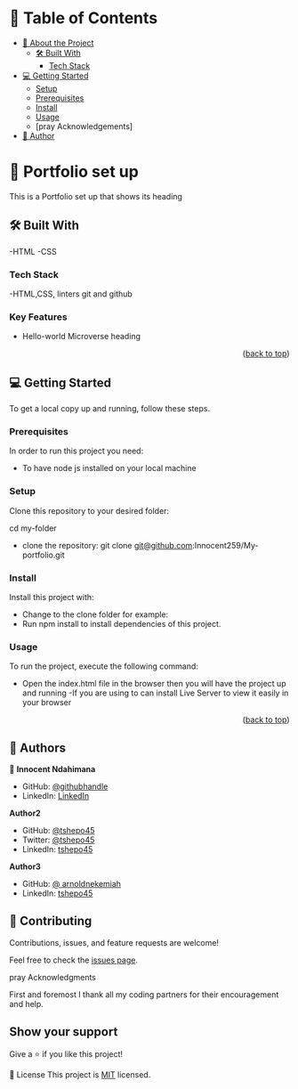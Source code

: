 # 📗 Table of Contents

- [📖 About the Project](#about-project)
  - [🛠 Built With](#built-with)
    - [Tech Stack](#tech-stack)
- [💻 Getting Started](#getting-started)
  - [Setup](#setup)
  - [Prerequisites](#prerequisites)
  - [Install](#install)
  - [Usage](#usage)
  - [pray Acknowledgements]
- [👥 Author](#author)

# 📖 Portfolio set up

This is a Portfolio set up that shows its heading

## 🛠 Built With <a name="built-with"></a>

-HTML
-CSS

### Tech Stack <a name="tech-stack"></a>

-HTML,CSS, linters git and github

### Key Features <a name="key-features"></a>

- Hello-world Microverse heading

<p align="right">(<a href="#readme-top">back to top</a>)</p>

## 💻 Getting Started <a name="getting-started"></a>

To get a local copy up and running, follow these steps.

### Prerequisites

In order to run this project you need:

- To have node js installed on your local machine

### Setup

Clone this repository to your desired folder:

cd my-folder

- clone the repository:
  git clone git@github.com:Innocent259/My-portfolio.git

### Install

Install this project with:

- Change to the clone folder for example:
- Run npm install to install dependencies of this project.

### Usage

To run the project, execute the following command:

- Open the index.html file in the browser then you will have the project up and running
-If you are using to can install Live Server to view it easily in your browser

<p align="right">(<a href="#readme-top">back to top</a>)</p>

## 👥 Authors <a name="authors"></a>

👤 **Innocent Ndahimana**

- GitHub: [@githubhandle](https://github.com/Innocent259)
- LinkedIn: [LinkedIn](https://www.linkedin.com/in/innocent-ndahimana-b4b870245/)

 **Author2**

- GitHub: [@tshepo45](https://github.com/githubhandle)
- Twitter: [@tshepo45](https://twitter.com/twitterhandle)
- LinkedIn: [tshepo45](https://linkedin.com/in/linkedinhandle)

**Author3**

- GitHub: [@
arnoldnekemiah](https://github.com/arnoldnekemiah)
- LinkedIn: [tshepo45](https://www.linkedin.com/in/arnold-nekemiah-b050621ab/)

## 🤝 Contributing

Contributions, issues, and feature requests are welcome!

Feel free to check the [issues page](../../issues/).

pray Acknowledgments

First and foremost I thank all my coding partners for their encouragement and help.

## Show your support

Give a ⭐️ if you like this project!

📝 License
This project is [MIT](MIT.md) licensed.
